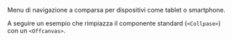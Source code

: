 Menu di navigazione a comparsa per dispositivi come tablet o smartphone.

A seguire un esempio che rimpiazza il componente standard (`<Collpase>`) con un `<Offcanvas>`.
